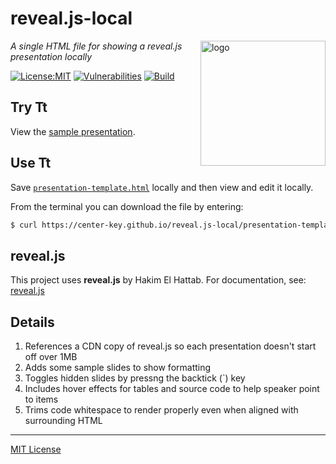 # reveal.js-local
<img src=https://center-key.github.io/reveal.js-local/assets/js-logo.png align=right width=200 alt=logo>

_A single HTML file for showing a reveal.js presentation locally_

[![License:MIT](https://img.shields.io/badge/License-MIT-blue.svg)](https://github.com/center-key/reveal.js-local/blob/main/LICENSE.txt)
[![Vulnerabilities](https://snyk.io/test/github/center-key/reveal.js-local/badge.svg)](https://snyk.io/test/github/center-key/reveal.js-local)
[![Build](https://github.com/center-key/reveal.js-local/workflows/build/badge.svg)](https://github.com/center-key/reveal.js-local/actions/workflows/run-spec-on-push.yaml)

## Try Tt
View the
[sample presentation](https://center-key.github.io/reveal.js-local).

## Use Tt
Save [`presentation-template.html`](docs/presentation-template.html)
locally and then view and edit it locally.

From the terminal you can download the file by entering:
```bash
$ curl https://center-key.github.io/reveal.js-local/presentation-template.html --remote-name
```

## reveal.js
This project uses **reveal.js** by Hakim El Hattab.
For documentation, see: [reveal.js](https://github.com/hakimel/reveal.js)

## Details
1. References a CDN copy of reveal.js so each presentation doesn't start off over 1MB
1. Adds some sample slides to show formatting
1. Toggles hidden slides by pressng the backtick (`) key
1. Includes hover effects for tables and source code to help speaker point to items
1. Trims code whitespace to render properly even when aligned with surrounding HTML

---
[MIT License](LICENSE.txt)
